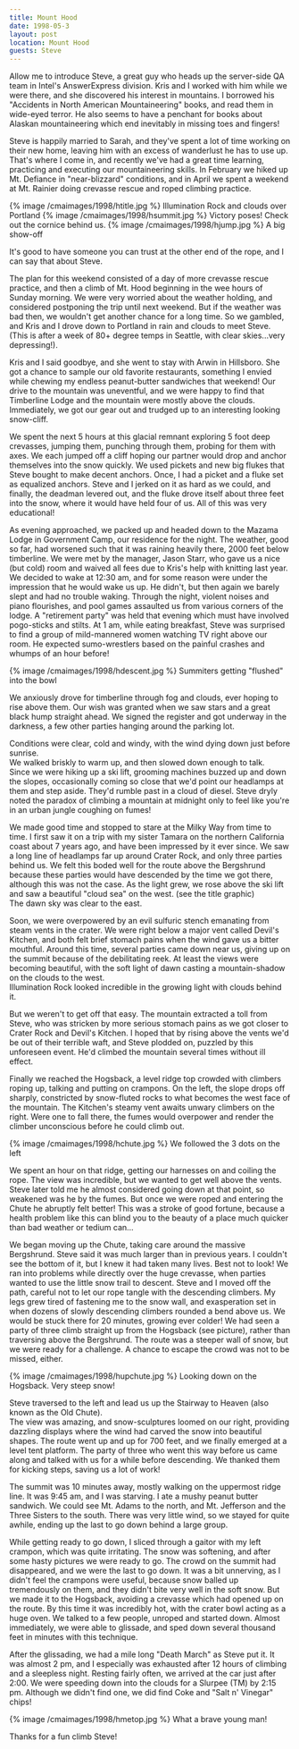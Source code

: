 ```yaml
---
title: Mount Hood
date: 1998-05-3
layout: post
location: Mount Hood
guests: Steve
---
```


Allow me to introduce
Steve, a great guy who heads up the server-side
QA team in Intel's AnswerExpress division.  Kris and I worked with him while
we were there, and she discovered his interest in mountains.  I borrowed his
"Accidents in North American Mountaineering" books, and read them in wide-eyed
terror.  He also seems to have a penchant for books about Alaskan mountaineering
which end inevitably in missing toes and fingers!



Steve is happily married to Sarah, and they've spent a lot of time working on
their new home, leaving him with an excess of wanderlust he has to use up.  
That's where I come in, and recently we've had a great time learning, practicing
and executing our mountaineering skills.  In February we hiked up Mt. Defiance
in "near-blizzard" conditions, and in April we spent a weekend at Mt. Rainier
doing crevasse rescue and roped climbing practice.  

{% image /cmaimages/1998/htitle.jpg %}
Illumination Rock and clouds over Portland
{% image /cmaimages/1998/hsummit.jpg %}
Victory poses! Check out the cornice behind us.
{% image /cmaimages/1998/hjump.jpg %}
A big show-off

It's good to have someone
you can trust at the other end of the rope, and I can say that about Steve.



The plan for this weekend consisted of a day of more crevasse rescue practice,
and then a climb of Mt. Hood beginning in the wee hours of Sunday morning.  We
were very worried about the weather holding, and considered postponing the trip
until next weekend.  But if the weather was bad then, we wouldn't get another
chance for a long time.  So we gambled, and Kris and I drove down to Portland
in rain and clouds to meet Steve.  (This is after a week of 80+ degree temps
in Seattle, with clear skies...very depressing!).



Kris and I said goodbye, and she went to stay with Arwin in Hillsboro.  She got
a chance to sample our old favorite restaurants, something I envied 
while chewing
my endless peanut-butter sandwiches that weekend!  Our drive to the 
mountain was
uneventful, and we were happy to find that Timberline Lodge and the 
mountain were
mostly above the clouds.  Immediately, we got our gear out and 
trudged up to an interesting looking snow-cliff.



We spent the next 5 hours at this glacial remnant exploring 5 foot 
deep crevasses,
jumping them, punching through them, probing for them with axes.  We 
each jumped
off a cliff hoping our partner would drop and anchor themselves into the snow
quickly.  We used pickets and new big flukes that Steve bought to make decent
anchors.  Once, I had a picket and a fluke set as equalized anchors.  Steve and
I jerked on it as hard as we could, and finally, the deadman levered out, 
and the
fluke drove itself about three feet into the snow, where it would have 
held four of us.  All of this was very educational!



As evening approached, we packed up and headed down to the Mazama Lodge in
Government Camp, our residence for the night.  The weather, good so far, had
worsened such that it was raining heavily there, 2000 feet below timberline.  We
were met by the manager, Jason Starr, who gave us a nice (but cold) room and
waived all fees due to Kris's help with knitting last year.  We decided to wake
at 12:30 am, and for some reason were under the impression that he would wake us
up.  He didn't, but then again we barely slept and had no trouble waking.
Through the night, violent noises and piano flourishes, and pool games assaulted
us from various corners of the lodge.  A "retirement party" was held that
evening which must have involved pogo-sticks and stilts.  At 1 am, while eating
breakfast, Steve was surprised to find a group of mild-mannered women watching
TV right above our room.  He expected sumo-wrestlers based on the painful
crashes and whumps of an hour before!

{% image /cmaimages/1998/hdescent.jpg %}
Summiters getting "flushed" into the bowl

We anxiously drove for timberline through fog and clouds, ever hoping 
to rise above
them.  Our wish was granted when we saw stars and a great black hump 
straight ahead.
We signed the register and got underway in the darkness, a few other parties
hanging around the parking lot.



Conditions were clear, cold and windy, with the wind dying down just 
before sunrise.  
We walked briskly to warm up, and then slowed down enough to talk.  
Since we were
hiking up a ski lift, grooming machines buzzed up and down the slopes, 
occasionally
coming so close that we'd point our headlamps at them and step 
aside.  They'd rumble
past in a cloud of diesel.  Steve dryly noted the paradox of climbing a 
mountain
at midnight only to feel like you're in an urban jungle coughing on fumes!



We made good time and stopped to stare at the Milky Way from time to 
time.  I first
saw it on a trip with my sister Tamara on the northern California coast about 7
years ago, and have been impressed by it ever since.  We saw a 
long line of headlamps far up around Crater Rock, and only three 
parties behind us.  We felt this boded well for the route above the Bergshrund 
because these parties would have descended by the time we got there, 
although this was 
not the case.  As the light grew, we rose above the ski lift and saw a 
beautiful "cloud sea" on the west.  (see the title graphic)  
The dawn sky was clear to the east.



Soon, we were overpowered by an evil sulfuric stench emanating from steam vents
in the crater.  We were right below a major vent called Devil's Kitchen, 
and both
felt brief stomach pains when the wind gave us a bitter mouthful.  Around this
time, several parties came down near us, giving up on the summit because of the
debilitating reek.  At least the views were becoming beautiful, with the soft
light of dawn casting a mountain-shadow on the clouds to the west.  
Illumination Rock looked incredible in the growing light with clouds behind it.



But we weren't to get off that easy.  The mountain extracted a toll from Steve,
who was stricken by more serious stomach pains as we got closer to Crater Rock
and Devil's Kitchen.  I hoped that by rising above the vents we'd be out of
their terrible waft, and Steve plodded on, puzzled by this unforeseen event.
He'd climbed the mountain several times without ill effect.



Finally we reached the Hogsback, a level ridge top crowded with climbers roping
up, talking and putting on crampons.  On the left, the slope drops off sharply,
constricted by snow-fluted rocks to what becomes the west face of the mountain.
The Kitchen's steamy vent awaits unwary climbers on the right.  Were one to fall
there, the fumes would overpower and render the climber unconscious before he
could climb out.



{% image /cmaimages/1998/hchute.jpg %}
We followed the 3 dots on the left

We spent an hour on that ridge, getting our harnesses on and coiling the rope.
The view was incredible, but we wanted to get well above the vents.  Steve later
told me he almost considered going down at that point, so weakened was he by the
fumes.  But once we were roped and entering the Chute he abruptly felt better!
This was a stroke of good fortune, because a health problem like this can blind
you to the beauty of a place much quicker than bad weather or tedium can...



We began moving up the Chute, taking care around the massive Bergshrund.  Steve
said it was much larger than in previous years.  I couldn't see the bottom of
it, but I knew it had taken many lives.  Best not to look!  We ran into problems
while directly over the huge crevasse, when parties wanted to use the little
snow trail to descent.  Steve and I moved off the path, careful not to let our
rope tangle with the descending climbers.  My legs grew tired of fastening me to
the snow wall, and exasperation set in when dozens of slowly descending climbers
rounded a bend above us.  We would be stuck there for 20 minutes, growing ever
colder!  We had seen a party of three climb straight up from the Hogsback (see
picture), rather than traversing above the Bergshrund.  The route was a steeper
wall of snow, but we were ready for a challenge.  A chance to escape the crowd
was not to be missed, either.

{% image /cmaimages/1998/hupchute.jpg %}
Looking down on the Hogsback. Very steep snow!

Steve traversed to the left and lead us up the Stairway to 
Heaven (also known as the Old Chute).  
The view was amazing, and snow-sculptures loomed on our right, providing
dazzling displays where the wind had carved the snow into beautiful shapes.
The route went up and up for 700 feet, and we finally emerged at a 
level tent platform.
The party of three who went this way before us came along and talked with us for
a while before descending.  We thanked them for kicking steps, 
saving us a lot of work!



The summit was 10 minutes away, mostly walking on the uppermost ridge 
line.  It was
9:45 am, and I was starving.  I ate a mushy peanut butter 
sandwich.  We could see
Mt. Adams to the north, and Mt. Jefferson and the Three Sisters to the south.
There was very little wind, so we stayed for quite awhile, ending up the last
to go down behind a large group.



While getting ready to go down, I sliced through a gaitor with my 
left crampon, which
was quite irritating.  The snow was softening, and after some hasty pictures we
were ready to go.  The crowd on the summit had disappeared, and we were the last
to go down.  It was a bit unnerving, as I didn't feel the crampons were useful,
because snow balled up tremendously on them, and they didn't bite very well in
the soft snow.  But we made it to the Hogsback, avoiding a crevasse which had
opened up on the route.  By this time it was incredibly hot, with the crater
bowl acting as a huge oven.  We talked to a few people, unroped and 
started down.
Almost immediately, we were able to glissade, and sped down several thousand
feet in minutes with this technique.  



After the glissading, we had a mile long "Death March" 
as Steve put it.  It was
almost 2 pm, and I especially was exhausted after 12 hours of climbing and a
sleepless night.  Resting fairly often, we arrived at the car just after 2:00.
We were speeding down into the clouds for a Slurpee (TM) by 2:15 pm.  Although
we didn't find one, we did find Coke and "Salt n' Vinegar" chips!

{% image /cmaimages/1998/hmetop.jpg %}
What a brave young man!


Thanks for a fun climb Steve!


